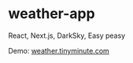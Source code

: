 # weather-app
React, Next.js, DarkSky, Easy peasy

Demo: [weather.tinyminute.com](https://weather.tinyminute.com/)
